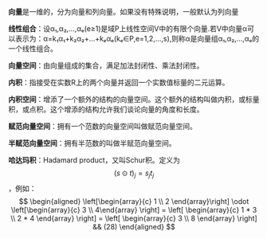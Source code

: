 **向量**是一维的，分为向量和列向量。如果没有特殊说明，一般默认为列向量  

**线性组合**：设α₁,α₂,…,αₑ(e≥1)是域P上线性空间V中的有限个向量.若V中向量α可以表示为：α=k₁α₁+k₂α₂+…+kₑαₑ(kₑ∈P,e=1,2,…,s),则称α是向量组α₁,α₂,…,αₑ的一个线性组合。  

**向量空间**：由向量组成的集合，满足加法封闭性、乘法封闭性。  

**内积**：指接受在实数R上的两个向量并返回一个实数值标量的二元运算。  

**内积空间**：增添了一个额外的结构的向量空间。这个额外的结构叫做内积，或标量积，或点积。这个增添的结构允许我们谈论向量的角度和长度。  

**赋范向量空间**：拥有一个范数的向量空间叫做赋范向量空间。  

**半赋范向量空间**：拥有半范数的叫做半赋范向量空间。  

**哈达玛积**：Hadamard product，又叫Schur积。定义为$$(s \odot t)_j = s_j t_j$$，例如：  
$$
\begin{aligned}
\left[\begin{array}{c} 1 \\ 2 \end{array}\right] 
  \odot \left[\begin{array}{c} 3 \\ 4\end{array} \right]
= \left[ \begin{array}{c} 1 * 3 \\ 2 * 4 \end{array} \right]
= \left[ \begin{array}{c} 3 \\ 8 \end{array} \right] && (28)
\end{aligned}
$$
